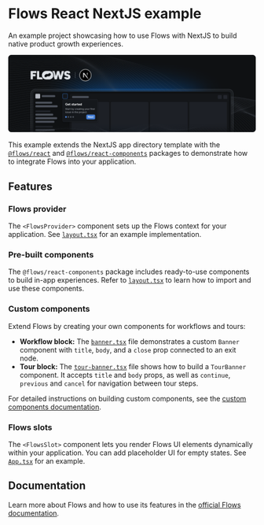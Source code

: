 # Flows React NextJS example

An example project showcasing how to use Flows with NextJS to build native product growth experiences.

![Cover](./cover.png)

This example extends the NextJS app directory template with the [`@flows/react`](https://www.npmjs.com/package/@flows/react) and [`@flows/react-components`](https://www.npmjs.com/package/@flows/react-components) packages to demonstrate how to integrate Flows into your application.

## Features

### Flows provider

The `<FlowsProvider>` component sets up the Flows context for your application. See [`layout.tsx`](./app/layout.tsx) for an example implementation.

### Pre-built components

The `@flows/react-components` package includes ready-to-use components to build in-app experiences. Refer to [`layout.tsx`](./app/layout.tsx) to learn how to import and use these components.

### Custom components

Extend Flows by creating your own components for workflows and tours:

- **Workflow block:** The [`banner.tsx`](./components/banner.tsx) file demonstrates a custom `Banner` component with `title`, `body`, and a `close` prop connected to an exit node.
- **Tour block:** The [`tour-banner.tsx`](./components/tour-banner.tsx) file shows how to build a `TourBanner` component. It accepts `title` and `body` props, as well as `continue`, `previous` and `cancel` for navigation between tour steps.

For detailed instructions on building custom components, see the [custom components documentation](https://flows.sh/docs/components/custom).

### Flows slots

The `<FlowsSlot>` component lets you render Flows UI elements dynamically within your application. You can add placeholder UI for empty states. See [`App.tsx`](./app/page.tsx) for an example.

## Documentation

Learn more about Flows and how to use its features in the [official Flows documentation](https://flows.sh/docs).
